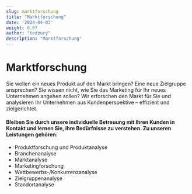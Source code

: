 ```yaml
---
slug: marktforschung
title: "Marktforschung"
date: '2024-04-03'
weight: 0.07
author: "tedzury"
description: "Marktforschung"
---
```


# Marktforschung

Sie wollen ein neues Produkt auf den Markt bringen? Eine neue Zielgruppe ansprechen? Sie
wissen nicht, wie Sie das Marketing für Ihr neues Unternehmen angehen sollen? Wir
erforschen den Markt für Sie und analysieren Ihr Unternehmen aus Kundenperspektive –
effizient und zielgerichtet.


#### Bleiben Sie durch unsere individuelle Betreuung mit Ihren Kunden in Kontakt und lernen Sie, ihre Bedürfnisse zu verstehen. Zu unseren Leistungen gehören:


- Produktforschung und Produktanalyse
- Branchenanalyse
- Marktanalyse
- Marketingforschung
- Wettbewerbs-/Konkurrenzanalyse
- Zielgruppenanalyse
- Standortanalyse
